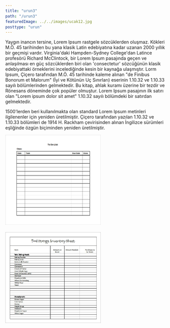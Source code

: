 ```yaml
---
title: "urun3"
path: "/urun3"
featuredImage: ../../images/ucak12.jpg
posttype: "urun"
---
```


Yaygın inancın tersine, Lorem Ipsum rastgele sözcüklerden oluşmaz. Kökleri M.Ö. 45 tarihinden bu yana klasik Latin edebiyatına kadar uzanan 2000 yıllık bir geçmişi vardır. Virginia'daki Hampden-Sydney College'dan Latince profesörü Richard McClintock, bir Lorem Ipsum pasajında geçen ve anlaşılması en güç sözcüklerden biri olan 'consectetur' sözcüğünün klasik edebiyattaki örneklerini incelediğinde kesin bir kaynağa ulaşmıştır. Lorm Ipsum, Çiçero tarafından M.Ö. 45 tarihinde kaleme alınan "de Finibus Bonorum et Malorum" (İyi ve Kötünün Uç Sınırları) eserinin 1.10.32 ve 1.10.33 sayılı bölümlerinden gelmektedir. Bu kitap, ahlak kuramı üzerine bir tezdir ve Rönesans döneminde çok popüler olmuştur. Lorem Ipsum pasajının ilk satırı olan "Lorem ipsum dolor sit amet" 1.10.32 sayılı bölümdeki bir satırdan gelmektedir.

1500'lerden beri kullanılmakta olan standard Lorem Ipsum metinleri ilgilenenler için yeniden üretilmiştir. Çiçero tarafından yazılan 1.10.32 ve 1.10.33 bölümleri de 1914 H. Rackham çevirisinden alınan İngilizce sürümleri eşliğinde özgün biçiminden yeniden üretilmiştir.

<div class="gatsby-remark-grid-system row">
  <div class="gatsby-remark-grid-system col col-12 col-xs-12 col-sm-6 ">
      <img src="./list2.jpg" style="margin-bottom:20px;" alt="Image one" width="300px"/>
  </div>
  <div class="gatsby-remark-grid-system col col-12 col-xs-12 col-sm-6">
    <img src="./list1.jpg" alt="Image two" width="300px"/>
  </div>
</div>